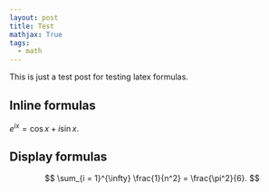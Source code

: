 ```yaml
---
layout: post
title: Test
mathjax: True
tags:
  - math
---
```


This is just a test post for testing latex formulas.

## Inline formulas

$e^{ix} = \cos x + i \sin x$.

## Display formulas

$$
\sum_{i = 1}^{\infty} \frac{1}{n^2} = \frac{\pi^2}{6}.
$$
